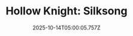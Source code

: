 ---
title: "Hollow Knight: Silksong"
id: 1030300
date: 2025-10-14T05:00:05.757Z
link: games/steam/recent/hollow-knight-silksong
image: http://media.steampowered.com/steamcommunity/public/images/apps/1030300/b4a999c1302e3ac123c041fd41bb8a34528c6ab5.jpg
playtime_2weeks: 646
playtime_forever: 3070
playtime_windows_forever: 0
playtime_mac_forever: 0
playtime_linux_forever: 3070
playtime_deck_forever: 3070
---